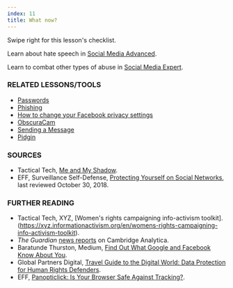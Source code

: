 ```yaml
---
index: 11
title: What now?
---
```

Swipe right for this lesson's checklist.

Learn about hate speech in [Social Media Advanced](umbrella://communications/social-media/advanced).

Learn to combat other types of abuse in [Social Media Expert](umbrella://communications/social-media/expert).

### RELATED LESSONS/TOOLS

*   [Passwords](umbrella://information/passwords)
*	[Phishing](umbrella://communications/phishing)
*   [How to change your Facebook privacy settings](umbrella://tools/other/s_facebook.md)
*   [ObscuraCam](umbrella://tools/messagging/s_obscuracam.md)
*   [Sending a Message](umbrella://communications/sending-a-message)
*   [Pidgin](umbrella://tools/messagging/s_pidgin.md)

### SOURCES

*	Tactical Tech, [Me and My Shadow](https://myshadow.org/).
*   EFF, Surveillance Self-Defense, [Protecting Yourself on Social Networks](https://ssd.eff.org/en/module/protecting-yourself-social-networks), last reviewed October 30, 2018. 

### FURTHER READING

*	Tactical Tech, XYZ, [Women's rights campaigning info-activism toolkit].(https://xyz.informationactivism.org/en/womens-rights-campaigning-info-activism-toolkit).
* *The Guardian* [news reports](https://www.theguardian.com/uk-news/cambridge-analytica) on Cambridge Analytica.
*	Baratunde Thurston, Medium, [Find Out What Google and Facebook Know About You](https://medium.com/s/trustissues/find-out-what-google-and-facebook-know-about-you-31d0fa6d7b61).
*	Global Partners Digital, [Travel Guide to the Digital World: Data Protection for Human Rights Defenders](https://www.gp-digital.org/wp-content/uploads/2018/07/travelguidetodataprotection.pdf).
* EFF, [Panopticlick: Is Your Browser Safe Against Tracking?](https://panopticlick.eff.org/).